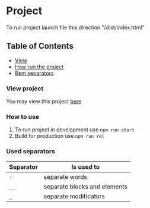 # Project
To run project launch file this direction "/dist/index.html"
## Table of Contents
* [View](#view-project)
* [How run the project](#how-to-use)
* [Bem separators](#used-separators)

### View project
You may view this project [here](https://vadimputsickreact.github.io/#/)

### How to use

1. To run project in development use ```npm run start```
1. Build for production use ```npm run rel```

### Used separators

| Separator     | Is used to                    |
| ------------- | ----------------------------- |
| `-`           | separate words                |
| `__`          | separate blocks and elements  |
| `_`          | separate modificators         |

